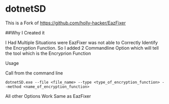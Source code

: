 # dotnetSD

This is a Fork of https://github.com/holly-hacker/EazFixer

##Why I Created it 

I Had Multiple Situations were EazFixer was not able to Correctly Identify the Encryption Function. So I added 2 Commandline Option which will tell the tool which is the Encryprion Function

Usage

Call from the command line
```
dotnetSD.exe --file <file_name> --type <type_of_encryption_function> --method <name_of_encryption_function>
```
All other Options Work Same as EazFixer

